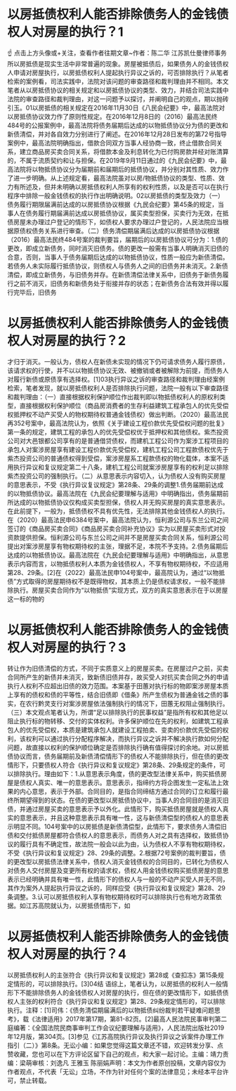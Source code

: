 # 以房抵债权利人能否排除债务人的金钱债权人对房屋的执行？1

☝ 点击上方头像或+关注，查看作者往期文章~作者：陈二华 江苏凯仕曼律师事务所以房抵债是现实生活中非常普遍的现象。房屋被抵债后，如果债务人的金钱债权人申请对房屋执行，以房抵债权利人提起执行异议之诉的，可否排除执行？从笔者检索的案例看，司法实践中，法院对该问题的审查路径和裁判理由并不相同。本文笔者从以房抵债协议的相关规定和以房抵债协议的类型、效力，并结合司法实践中法院的审查路径和裁判理由，对这一问题予以探讨，并阐明自己的观点，期以抛砖引玉。01以房抵债的相关规定在2016年11月30日《八民会纪要》中，最高法院对以房抵债协议效力作了原则性规定。在2016年12月8日的（2016）最高法民终484号的公报案例中，最高法院将债务届期后达成的以物抵债协议分为债的更改和新债清偿，并对各自效力分别进行了阐述。在2016年12月28日发布的第72号指导案例中，最高法院明确指出，借款合同双方当事人经协商一致，终止借款合同关系，建立商品房买卖合同关系，将借款本金及利息转化为已付购房款并经对账清算的，不属于流质契约和让与担保。在2019年9月11日通过的《九民会纪要》中，最高法院将以物抵债协议分为届期前和届期后的抵债协议，并分别对其性质、效力作了进一步明确。从上述规定看，最高法院虽对以房/物抵债协议的类型、性质、效力有所述及，但并未明确以房抵债权利人所享有的权利性质，以及是否可以在执行程序中排除一般金钱债权的执行作出明确说明。02以房抵债的类型及效力（一）债务履行期限届满前达成的以房抵债协议根据《九民会纪要》第45条的规定，当事人在债务履行期届满前达成以房抵债协议，属买卖型担保，买卖行为无效，在抵债房屋未办理过户登记的情形下，如债权人要求办理过户登记的，人民法院应当根据原债权债务关系进行审查。（二）债务清偿期届满后达成的以房抵债协议根据（2016）最高法民终484号案的裁判要旨，届期后的以房抵债协议可分为：1.债的更改，即成立新债务，同时消灭旧债务。债的更改一般需有当事人明确消灭旧债的合意，否则，当事人于债务届期后达成的以物抵债协议，性质一般应为新债清偿。若债务人未实际履行抵债协议，则债权人与债务人之间的旧债务并未消灭。2.新债清偿，即成立新债务，与旧债务并存。在新债清偿法律关系中，旧债务于新债务履行之前不消灭，旧债务和新债务处于衔接并存的状态；在新债务合法有效并得以履行完毕后，旧债务

# 以房抵债权利人能否排除债务人的金钱债权人对房屋的执行？2

才归于消灭。一般认为，债权人在新债未实现的情况下仍可请求债务人履行原债，该请求权的行使，并不以以物抵债协议无效、被撤销或者被解除为前提，而债务人对履行新债或原债享有选择权。[1]03执行异议之诉的审查路径和裁判理由经案例检索，笔者发现，就以房抵债权利人是否排除执行问题，法院一般有以下审查路径和裁判理由：（一）直接根据权利保护顺位作出裁判即以物抵债权利人的原权利类型，直接根据权利保护顺位（商品房消费者的生存利益建筑工程承包人的优先受偿权抵押权不动产买受人的物权期待权普通金钱债权）做出判断。（2020）最高法民再352号案中，最高法院认为，依照《关于建设工程价款优先受偿权问题的批复》第一条的规定，建筑工程的承包人的优先受偿权优于抵押权和其他债权。紫杰投资公司对大邑银都公司享有的是普通借贷债权，而建机工程公司作为案涉工程项目的承包人对案涉房屋享有建设工程价款优先受偿权，建机工程公司工程款债权优先于紫杰投资公司的普通债权得到受偿，案涉房屋系工程款债权的物化载体，本案不适用执行异议和复议规定第二十八条，建机工程公司就案涉房屋享有的权利足以排除紫杰投资公司的强制执行。（二）从意思表示内容切入，认为债权人没有购买房屋的意思表示，不受《执行异议复议规定》第28条、29条的调整1.债务届期前达成的以物抵债协议。最高法院在《九民会纪要理解与适用》中明确指出，债务届期前所达成的以物抵债协议仅构成买卖型担保，债权人并无购买房屋的真实意思表示。在此前提下，一般为，抵债债权不具有优先性，无法排除其他金钱债权人的执行。在（2020）最高法民申6384号案中，最高法院认为，恒利源公司与东兰公司之间签订的《商品房买卖合同》《商品房买卖合同补充协议》实为以房屋买卖形式对投资款提供担保。恒利源公司与东兰公司之间并不是房屋买卖合同关系，恒利源公司提出对案涉房屋享有物权期待权的主张，理据不足，本院不予支持。2.债务届期后达成的以物抵债协议。最高法院在《九民会纪要理解与适用》中明确指出，从意思表示内容而言，以物抵债权利人本质为金钱债权人，不享有物权期待权，不应适用第28、29条。[2]在（2022）最高法民申104号案中，最高院认为，通过“以物抵债”方式取得的房屋期待权不是既得物权，其本质上仍是债权请求权，一般不能排除执行。房屋买卖合同作为“以物抵债”实现方式，双方的真实意思表示在于以房屋这一标的物的

# 以房抵债权利人能否排除债务人的金钱债权人对房屋的执行？3

转让作为旧债清偿的方式，不同于实质意义上的房屋买卖。在房屋过户之前，买卖合同所产生的新债并未消灭，致新债旧债并存，故买受人对抗买卖合同之外的申请执行人权利不应超出旧债的效力范围。本案基于田蕙对执行标的物即案涉房屋本质上享有的债权和债的平等性，结合旧债即《借条》所产生债权为普通金钱之债的事实，在农行黔灵支行对案涉房屋依法强制执行的情况下，田蕙无权阻止强制执行。（三）本文观点笔者认为，所谓“足以排除执行的民事权益”是指所有权和其他足以阻止执行标的物转移、交付的实体权利。许多保护顺位在先的权利，如建筑工程承包人的优先受偿权，本质是建筑承包人就建设工程拍卖、变卖的价款优先受偿的权利，该权利可以通过执行分配程序解决，而执行异议之诉并不解决执行款如何分配问题，故直接以权利的保护顺位确定是否排除执行确有值得探讨的余地。对以房抵债协议而言，债务届期前及新债清偿情形下的债权人不能排除执行，但在债的更改情形下，只要债权人符合《执行异议和复议规定》第28条、29条规定的条件，可以排除执行。理由如下：1.从意思表示角度，债的更改型法律关系中，购买抵债房屋是债权人真实、唯一的意思表示。意思表示，指缔约方将企图发生一定私法上效果的内心意思，表示于外部。合同目的，是指合同缔结方通过合同的订立和履行最终所期望得到的状态。在债的更改型以房抵债协议中，当事人的合同目的是消灭旧债，并通过房屋买卖的意思表示予以外化。此情形下，购买抵债房屋就是债权人真实的意思表示，并且这种意思表示具有唯一性，这与新债清偿型的债权人的意思表示明显不同。104号案中的以房抵债是新债清偿型，此情形下，要求债务人清偿旧债和交付抵债房屋都符合债权人的意思表示，而债务人对之具有选择权，致抵债协议的履行具有不确定性，故法院一般会以此为由，认为债权人不享有物权期待权，不受《执行异议和复议规定》28、29条的调整。2.根据72号案例的裁判要旨，债的更改型以房抵债法律关系中，债权人消灭金钱债权的合同目的，已转化为债权人对债务人交付房屋及变更所有权的请求权，债权人用金钱债权购买抵债房屋的意思表示已经明确并具有唯一性，此情形下的债权人与一般的不动产买受人并无不同，其作为案外人提起执行异议之诉的，同样应受《执行异议和复议规定》第28、29条调整。3.认可以房抵债权利人享有物权期待权时可以排除执行也有地方政策依据。如江苏高院就认为，以房抵债情形下，如

# 以房抵债权利人能否排除债务人的金钱债权人对房屋的执行？4

以房抵债权利人的主张符合《执行异议和复议规定》第28或《查扣冻》第15条规定情形的，可以排除执行。[3]04结 语综上，笔者认为，以房抵债的权利人一般情形下不能排除债务人的金钱债权人对房屋的执行，但在债的更改情形下，如抵债债权人主张的权利符合《执行异议和复议规定》第28、29条规定情形的，可以排除执行。注释：[1]司伟：《债务清偿期届满后的以物抵债纠纷裁判若干疑难问题思考》，载《法律适用》2017年第17期，第81-82页。[2]最高人民法院民事审判第二庭编著：《全国法院民商事审判工作会议纪要理解与适用》，人民法院出版社2019年12月版，第304页。[3]参见《江苏高院执行异议及执行异议之诉案件办理工作指引（二）》第8条。无讼小编：如果您觉得这篇文章还不错，欢迎转发分享、点赞收藏，您也可以在下方评论区留下自己的观点，和大家一起讨论。主编：靖力责编：梁萌审核：刘逸凡 王雅玉 陈丽娟声明：本文为作者原创投稿，文章内容仅为作者观点，不代表「无讼」立场，不作为针对任何个案的法律意见；未经本平台许可，禁止转载。

